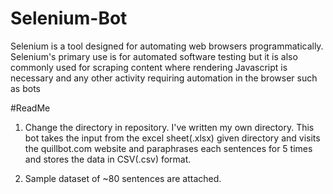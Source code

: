# Selenium-Bot
Selenium is a tool designed for automating web browsers programmatically. Selenium's primary use is for automated software testing but it is also commonly used for scraping content where rendering Javascript is necessary and any other activity requiring automation in the browser such as bots

#ReadMe
1. Change the directory in repository. I've written my own directory.
This bot takes the input from the excel sheet(.xlsx) given directory and visits the quillbot.com website and paraphrases each sentences for 5 times and stores the data in CSV(.csv) format.

2. Sample dataset of ~80 sentences are attached.
